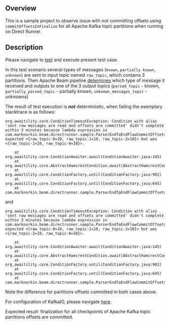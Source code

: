 ## Overview
This is a sample project to observe issue with not committing offsets using `commitOffsetsInFinalize` for all Apache Kafka topic partitions when running on Direct Runner.

## Description

Please navigate to [test](src/test/java/com/marknorkin/beam/directrunner/sample/ParserEndToEndFlowCommitOffsetsTest.java) and execute present test case.

In this test scenario several types of messages (`known`, `partially known`, `unknown`) are sent to input topic 
named `raw_topic`, which contains 3 partitions. 
Then Apache Beam pipeline [determines](src/main/java/com/marknorkin/beam/directrunner/sample/transform) 
which type of message it received and outputs to one of the 3 output topics 
(`parsed_topic` - known, `partially_parsed_topic` - partially known, `unknown_messages_topic` - unknowns)

The result of test execution is **_not_** deterministic, when failing the exemplary stacktrace is as follows:
```
org.awaitility.core.ConditionTimeoutException: Condition with alias 'sent raw messages are read and offsets are committed' didn't complete within 3 minutes because lambda expression in com.marknorkin.beam.directrunner.sample.ParserEndToEndFlowCommitOffsetsTest: expected <{raw_topic-0=10, raw_topic-1=10, raw_topic-2=10}> but was <{raw_topic-1=10, raw_topic-0=10}>.

	at org.awaitility.core.ConditionAwaiter.await(ConditionAwaiter.java:145)
	at org.awaitility.core.AbstractHamcrestCondition.await(AbstractHamcrestCondition.java:89)
	at org.awaitility.core.ConditionFactory.until(ConditionFactory.java:902)
	at org.awaitility.core.ConditionFactory.until(ConditionFactory.java:645)
	at com.marknorkin.beam.directrunner.sample.ParserEndToEndFlowCommitOffsetsTest.shouldTestOffsetCommit(ParserEndToEndFlowCommitOffsetsTest.java:138)
```
and
```
org.awaitility.core.ConditionTimeoutException: Condition with alias 'sent raw messages are read and offsets are committed' didn't complete within 3 minutes because lambda expression in com.marknorkin.beam.directrunner.sample.ParserEndToEndFlowCommitOffsetsTest: expected <{raw_topic-0=10, raw_topic-1=10, raw_topic-2=10}> but was <{raw_topic-2=10, raw_topic-0=10}>.

	at org.awaitility.core.ConditionAwaiter.await(ConditionAwaiter.java:145)
	at org.awaitility.core.AbstractHamcrestCondition.await(AbstractHamcrestCondition.java:89)
	at org.awaitility.core.ConditionFactory.until(ConditionFactory.java:902)
	at org.awaitility.core.ConditionFactory.until(ConditionFactory.java:645)
	at com.marknorkin.beam.directrunner.sample.ParserEndToEndFlowCommitOffsetsTest.shouldTestOffsetCommit(ParserEndToEndFlowCommitOffsetsTest.java:138)
```
Note the difference for partitions offsets committed in both cases above.

For configuration of KafkaIO, please navigate [here](src/main/java/com/marknorkin/beam/directrunner/sample/KafkaIOConfig.java).

Expected result: finalization for all checkpoints of Apache Kafka topic partitions offsets are committed.